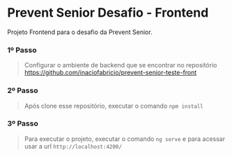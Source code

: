 # Prevent Senior Desafio - Frontend

Projeto Frontend para o desafio da Prevent Senior.

### 1º Passo 
> Configurar o ambiente de backend que se encontrar no repositório https://github.com/inaciofabricio/prevent-senior-teste-front

### 2º Passo
> Após clone esse repositório, executar o comando `npm install`

### 3º Passo 
> Para executar o projeto, executar o comando `ng serve` e para acessar usar a url `http://localhost:4200/`